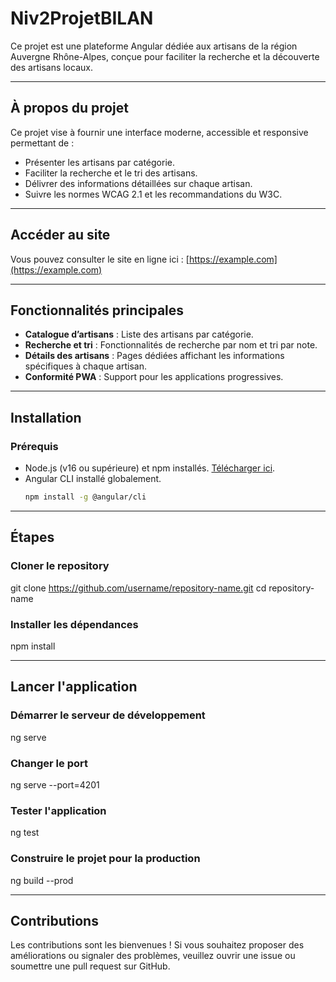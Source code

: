 # Niv2ProjetBILAN

Ce projet est une plateforme Angular dédiée aux artisans de la région Auvergne Rhône-Alpes, conçue pour faciliter la recherche et la découverte des artisans locaux.

---

## À propos du projet

Ce projet vise à fournir une interface moderne, accessible et responsive permettant de :
- Présenter les artisans par catégorie.
- Faciliter la recherche et le tri des artisans.
- Délivrer des informations détaillées sur chaque artisan.
- Suivre les normes WCAG 2.1 et les recommandations du W3C.

---

## Accéder au site

Vous pouvez consulter le site en ligne ici : [https://example.com](https://example.com)

---

## Fonctionnalités principales

- **Catalogue d’artisans** : Liste des artisans par catégorie.  
- **Recherche et tri** : Fonctionnalités de recherche par nom et tri par note.  
- **Détails des artisans** : Pages dédiées affichant les informations spécifiques à chaque artisan.  
- **Conformité PWA** : Support pour les applications progressives.

---

## Installation

### Prérequis

- Node.js (v16 ou supérieure) et npm installés. [Télécharger ici](https://nodejs.org/).  
- Angular CLI installé globalement.  
  ```bash
  npm install -g @angular/cli

---

## Étapes 

### Cloner le repository

git clone https://github.com/username/repository-name.git
cd repository-name

### Installer les dépendances

npm install

---

## Lancer l'application

### Démarrer le serveur de développement 

ng serve

### Changer le port

ng serve --port=4201

### Tester l'application

ng test

### Construire le projet pour la production

ng build --prod

---

## Contributions

Les contributions sont les bienvenues ! Si vous souhaitez proposer des améliorations ou signaler des problèmes, veuillez ouvrir une issue ou soumettre une pull request sur GitHub.